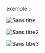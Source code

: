 exemple :

![Sans titre](https://github.com/fk-crafter/100days-of-code/assets/127132293/70a7b9c2-8e77-48a9-963c-da7a0487401b)

![Sans titre2](https://github.com/fk-crafter/100days-of-code/assets/127132293/86b002ab-f5f4-4173-8003-ee03628a4a22)

![Sans titre3](https://github.com/fk-crafter/100days-of-code/assets/127132293/8b9a5833-6b90-442f-81a7-ed03d8fd9694)
